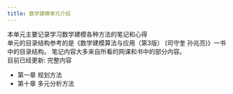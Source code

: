 ```yaml
---
title: 数学建模单元介绍
---
```

本单元主要记录学习数学建模各种方法的笔记和心得  
单元的目录结构参考的是《数学建模算法与应用（第3版） (司守奎 孙兆亮)》一书中的目录结构。
笔记内容大多来自所看的网课和书中的部分内容。  
目前已经更新:
完整内容
- 第一章 规划方法
- 第十章 多元分析方法
